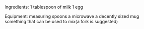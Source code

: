 Ingredients:
1 tablespoon of milk
1 egg

Equipment:
measuring spoons
a microwave
a decently sized mug
something that can be used to mix(a fork is suggested)